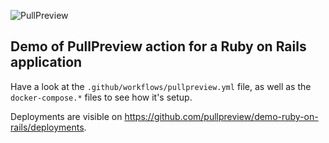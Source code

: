 ![PullPreview](https://github.com/pullpreview/demo-ruby-on-rails/workflows/PullPreview/badge.svg)

## Demo of PullPreview action for a Ruby on Rails application

Have a look at the `.github/workflows/pullpreview.yml` file, as well as the `docker-compose.*` files to see how it's setup.

Deployments are visible on https://github.com/pullpreview/demo-ruby-on-rails/deployments.
